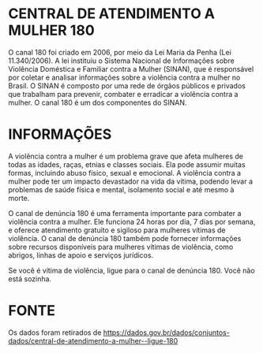 # CENTRAL DE ATENDIMENTO A MULHER 180 
<p> O canal 180 foi criado em 2006, por meio da Lei Maria da Penha (Lei 11.340/2006). A lei instituiu o Sistema Nacional de Informações sobre Violência Doméstica e Familiar contra a Mulher (SINAN), que é responsável por coletar e analisar informações sobre a violência contra a mulher no Brasil. O SINAN é composto por uma rede de órgãos públicos e privados que trabalham para prevenir, combater e erradicar a violência contra a mulher. O canal 180 é um dos componentes do SINAN.</p>

# INFORMAÇÕES
<p> A violência contra a mulher é um problema grave que afeta mulheres de todas as idades, raças, etnias e classes sociais. Ela pode assumir muitas formas, incluindo abuso físico, sexual e emocional. A violência contra a mulher pode ter um impacto devastador na vida da vítima, podendo levar a problemas de saúde física e mental, isolamento social e até mesmo à morte.

O canal de denúncia 180 é uma ferramenta importante para combater a violência contra a mulher. Ele funciona 24 horas por dia, 7 dias por semana, e oferece atendimento gratuito e sigiloso para mulheres vítimas de violência. O canal de denúncia 180 também pode fornecer informações sobre recursos disponíveis para mulheres vítimas de violência, como abrigos, linhas de apoio e serviços jurídicos.

Se você é vítima de violência, ligue para o canal de denúncia 180. Você não está sozinha.</p>

# FONTE 
Os dados foram retirados de https://dados.gov.br/dados/conjuntos-dados/central-de-atendimento-a-mulher--ligue-180
